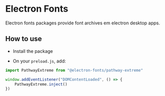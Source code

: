 # Electron Fonts

Electron fonts packages provide font archives em electron desktop apps.

## How to use

* Install the package

* On your `preload.js`, add:

```ts
import PathwayExtreme from "@electron-fonts/pathway-extreme"

window.addEventListener("DOMContentLoaded", () => {
    PathwayExtreme.inject()
})
```